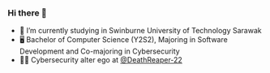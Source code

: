 ### Hi there 👋

- 🌱 I’m currently studying in Swinburne University of Technology Sarawak
- 🖥️ Bachelor of Computer Science (Y2S2), Majoring in Software Development and Co-majoring in Cybersecurity
- 🐱‍💻 Cybersecurity alter ego at [@DeathReaper-22](https://github.com/DeathReaper-22)
